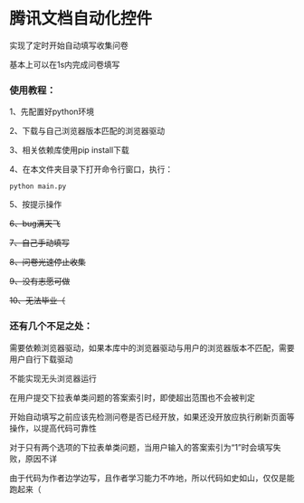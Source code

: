 # 腾讯文档自动化控件

实现了定时开始自动填写收集问卷

基本上可以在1s内完成问卷填写

### 使用教程：
1、先配置好python环境

2、下载与自己浏览器版本匹配的浏览器驱动

3、相关依赖库使用pip install下载

4、在本文件夹目录下打开命令行窗口，执行：
```
python main.py
```
5、按提示操作

~~6、bug满天飞~~

~~7、自己手动填写~~

~~8、问卷光速停止收集~~

~~9、没有志愿可做~~

~~10、无法毕业（~~

### 还有几个不足之处：

需要依赖浏览器驱动，如果本库中的浏览器驱动与用户的浏览器版本不匹配，需要用户自行下载驱动

不能实现无头浏览器运行

在用户提交下拉表单类问题的答案索引时，即使超出范围也不会被判定

开始自动填写之前应该先检测问卷是否已经开放，如果还没开放应执行刷新页面等操作，以提高代码可靠性

对于只有两个选项的下拉表单类问题，当用户输入的答案索引为“1”时会填写失败，原因不详

由于代码为作者边学边写，且作者学习能力不咋地，所以代码如史如山，仅仅是能跑起来（


